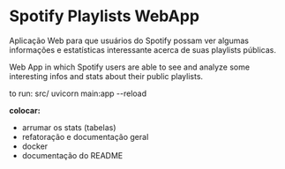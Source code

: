 # Spotify Playlists WebApp

Aplicação Web para que usuários do Spotify possam ver algumas informações e estatísticas interessante acerca de suas playlists públicas.

Web App in which Spotify users are able to see and analyze some interesting infos and stats about their public playlists.

to run: src/ uvicorn main:app --reload

**colocar:**
- arrumar os stats (tabelas)
- refatoração e documentação geral
- docker
- documentação do README